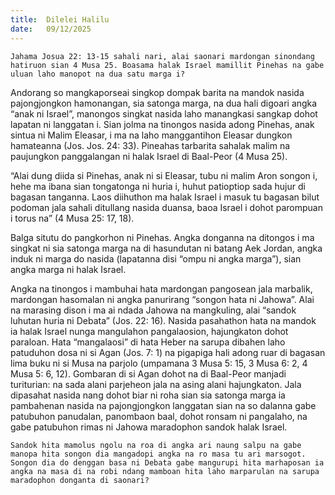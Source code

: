 ```yaml
---
title:  Dilelei Halilu
date:   09/12/2025
---
```


`Jahama Josua 22: 13-15 sahali nari, alai saonari mardongan sinondang hatiruon sian 4 Musa 25. Boasama halak Israel mamillit Pinehas na gabe uluan laho manopot na dua satu marga i?`

Andorang so mangkaporseai singkop dompak barita na mandok nasida pajongjongkon hamonangan, sia satonga marga, na dua hali digoari angka “anak ni Israel”, manongos singkat nasida laho manangkasi sangkap dohot lapatan ni langgatan i. Sian jolma na tinongos nasida adong Pinehas, anak sintua ni Malim Eleasar, i ma na laho manggantihon Eleasar dungkon hamateanna  (Jos. Jos. 24: 33). Pineahas tarbarita sahalak malim na paujungkon panggalangan ni halak Israel di Baal-Peor (4 Musa 25).

“Alai dung diida si Pinehas, anak ni si Eleasar, tubu ni malim Aron songon i, hehe ma ibana sian tongatonga ni huria i, huhut patioptiop sada hujur di bagasan tanganna. Laos diihuthon ma halak Israel i masuk tu bagasan bilut podoman jala sahali ditullang nasida duansa, baoa Israel i dohot parompuan i torus na” (4 Musa 25: 17, 18).

Balga situtu do pangkorhon ni Pinehas. Angka donganna na ditongos i ma singkat ni sia satonga marga na di hasundutan ni batang Aek Jordan, angka induk ni marga do nasida (lapatanna disi “ompu ni angka marga”), sian angka marga ni halak Israel.

Angka na tinongos i mambuhai hata mardongan pangosean jala marbalik, mardongan hasomalan ni angka panurirang “songon hata ni Jahowa”. Alai na marasing dison i ma ai ndada Jahowa na mangkuling, alai “sandok luhutan huria ni Debata” (Jos. 22: 16). Nasida pasahathon hata na mandok ia halak Israel nunga mangulahon pangalaosion, hajungkaton dohot paraloan. Hata “mangalaosi” di hata Heber na sarupa dibahen laho patuduhon dosa ni si Agan (Jos. 7: 1) na pigapiga hali adong ruar di bagasan lima buku ni si Musa na parjolo (umpamana 3 Musa 5: 15, 3 Musa 6: 2, 4 Musa 5: 6, 12). Gombaran di si Agan dohot na di Baal-Peor manjadi turiturian: na sada alani parjeheon jala na asing alani hajungkaton. Jala dipasahat nasida nang dohot biar ni roha sian sia satonga marga ia pambahenan nasida na pajongjongkon langgatan sian na so dalanna gabe patubuhon panudalan, panombaon baal, dohot ronsam ni pangalaho, na gabe patubuhon rimas ni Jahowa maradophon sandok halak Israel.

`Sandok hita mamolus ngolu na roa di angka ari naung salpu na gabe manopa hita songon dia mangadopi angka na ro masa tu ari marsogot. Songon dia do denggan basa ni Debata gabe mangurupi hita marhaposan ia angka na masa di na robi ndang mamboan hita laho marparulan na sarupa maradophon donganta di saonari?`